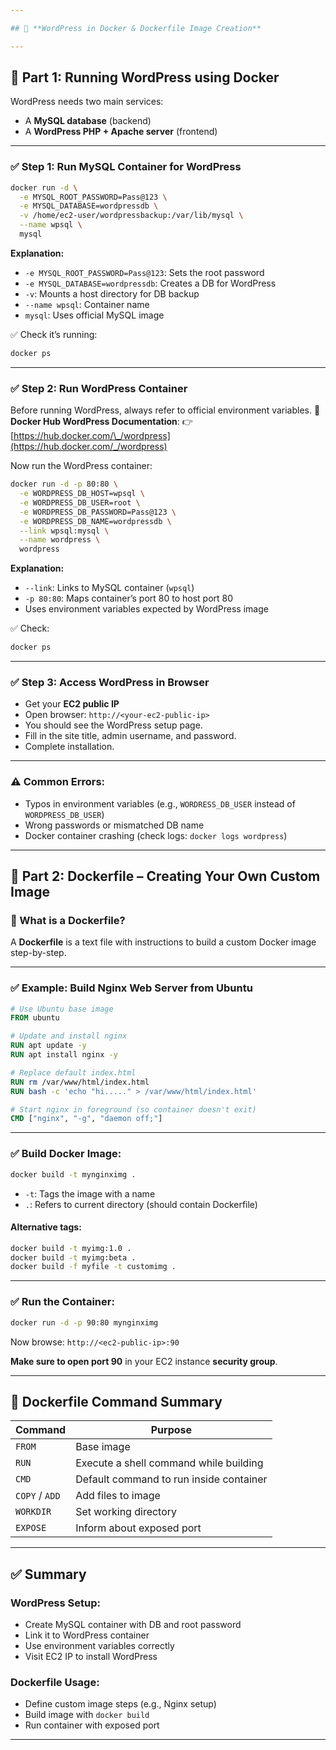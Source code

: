 ```yaml
---

## 🧠 **WordPress in Docker & Dockerfile Image Creation**

---
```


## 🔹 **Part 1: Running WordPress using Docker**

WordPress needs two main services:

* A **MySQL database** (backend)
* A **WordPress PHP + Apache server** (frontend)

---

### ✅ Step 1: Run MySQL Container for WordPress

```bash
docker run -d \
  -e MYSQL_ROOT_PASSWORD=Pass@123 \
  -e MYSQL_DATABASE=wordpressdb \
  -v /home/ec2-user/wordpressbackup:/var/lib/mysql \
  --name wpsql \
  mysql
```

**Explanation:**

* `-e MYSQL_ROOT_PASSWORD=Pass@123`: Sets the root password
* `-e MYSQL_DATABASE=wordpressdb`: Creates a DB for WordPress
* `-v`: Mounts a host directory for DB backup
* `--name wpsql`: Container name
* `mysql`: Uses official MySQL image

✅ Check it’s running:

```bash
docker ps
```

---

### ✅ Step 2: Run WordPress Container

Before running WordPress, always refer to official environment variables.
🔗 **Docker Hub WordPress Documentation**:
👉 [https://hub.docker.com/\_/wordpress](https://hub.docker.com/_/wordpress)

Now run the WordPress container:

```bash
docker run -d -p 80:80 \
  -e WORDPRESS_DB_HOST=wpsql \
  -e WORDPRESS_DB_USER=root \
  -e WORDPRESS_DB_PASSWORD=Pass@123 \
  -e WORDPRESS_DB_NAME=wordpressdb \
  --link wpsql:mysql \
  --name wordpress \
  wordpress
```

**Explanation:**

* `--link`: Links to MySQL container (`wpsql`)
* `-p 80:80`: Maps container’s port 80 to host port 80
* Uses environment variables expected by WordPress image

✅ Check:

```bash
docker ps
```

---

### ✅ Step 3: Access WordPress in Browser

* Get your **EC2 public IP**
* Open browser: `http://<your-ec2-public-ip>`
* You should see the WordPress setup page.
* Fill in the site title, admin username, and password.
* Complete installation.

---

### ⚠️ Common Errors:

* Typos in environment variables (e.g., `WORDRESS_DB_USER` instead of `WORDPRESS_DB_USER`)
* Wrong passwords or mismatched DB name
* Docker container crashing (check logs: `docker logs wordpress`)

---

## 🔹 **Part 2: Dockerfile – Creating Your Own Custom Image**

### 🔸 What is a Dockerfile?

A **Dockerfile** is a text file with instructions to build a custom Docker image step-by-step.

---

### ✅ Example: Build Nginx Web Server from Ubuntu

```Dockerfile
# Use Ubuntu base image
FROM ubuntu

# Update and install nginx
RUN apt update -y
RUN apt install nginx -y

# Replace default index.html
RUN rm /var/www/html/index.html
RUN bash -c 'echo "hi....." > /var/www/html/index.html'

# Start nginx in foreground (so container doesn't exit)
CMD ["nginx", "-g", "daemon off;"]
```

---

### ✅ Build Docker Image:

```bash
docker build -t mynginximg .
```

* `-t`: Tags the image with a name
* `.`: Refers to current directory (should contain Dockerfile)

#### Alternative tags:

```bash
docker build -t myimg:1.0 .
docker build -t myimg:beta .
docker build -f myfile -t customimg .
```

---

### ✅ Run the Container:

```bash
docker run -d -p 90:80 mynginximg
```

Now browse: `http://<ec2-public-ip>:90`

**Make sure to open port 90** in your EC2 instance **security group**.

---

## 🔧 Dockerfile Command Summary

| Command        | Purpose                                 |
| -------------- | --------------------------------------- |
| `FROM`         | Base image                              |
| `RUN`          | Execute a shell command while building  |
| `CMD`          | Default command to run inside container |
| `COPY` / `ADD` | Add files to image                      |
| `WORKDIR`      | Set working directory                   |
| `EXPOSE`       | Inform about exposed port               |

---

## ✅ Summary

### WordPress Setup:

* Create MySQL container with DB and root password
* Link it to WordPress container
* Use environment variables correctly
* Visit EC2 IP to install WordPress

### Dockerfile Usage:

* Define custom image steps (e.g., Nginx setup)
* Build image with `docker build`
* Run container with exposed port

---
